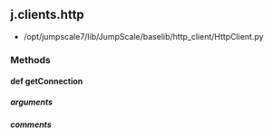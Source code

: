 ## j.clients.http

- /opt/jumpscale7/lib/JumpScale/baselib/http_client/HttpClient.py

### Methods

#### def getConnection 
##### arguments

##### comments

```

```

